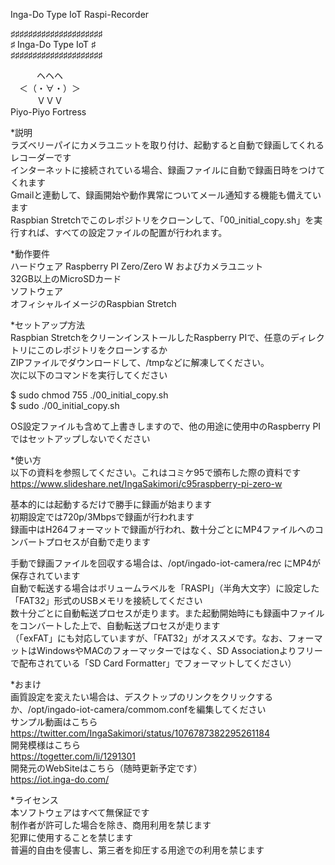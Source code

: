Inga-Do Type IoT Raspi-Recorder

♯♯♯♯♯♯♯♯♯♯♯♯♯♯♯♯♯♯♯♯♯  
♯  Inga-Do Type IoT ♯  
♯♯♯♯♯♯♯♯♯♯♯♯♯♯♯♯♯♯♯♯♯  

　　　ヘヘヘ  
　＜（・∀・）＞  
　　　ＶＶＶ  
 Piyo-Piyo Fortress  


*説明  
ラズベリーパイにカメラユニットを取り付け、起動すると自動で録画してくれるレコーダーです  
インターネットに接続されている場合、録画ファイルに自動で録画日時をつけてくれます  
Gmailと連動して、録画開始や動作異常についてメール通知する機能も備えています  
Raspbian Stretchでこのレポジトリをクローンして、「00_initial_copy.sh」を実行すれば、すべての設定ファイルの配置が行われます。  

*動作要件  
 ハードウェア
  Raspberry PI Zero/Zero W およびカメラユニット  
  32GB以上のMicroSDカード  
 ソフトウェア  
  オフィシャルイメージのRaspbian Stretch  

*セットアップ方法  
Raspbian StretchをクリーンインストールしたRaspberry PIで、任意のディレクトリにこのレポジトリをクローンするか  
ZIPファイルでダウンロードして、/tmpなどに解凍してください。  
次に以下のコマンドを実行してください  

$ sudo chmod 755 ./00_initial_copy.sh  
$ sudo ./00_initial_copy.sh  

OS設定ファイルも含めて上書きしますので、他の用途に使用中のRaspberry PIではセットアップしないでください  

*使い方  
以下の資料を参照してください。これはコミケ95で頒布した際の資料です  
https://www.slideshare.net/IngaSakimori/c95raspberry-pi-zero-w  

基本的には起動するだけで勝手に録画が始まります  
初期設定では720p/3Mbpsで録画が行われます  
録画中はH264フォーマットで録画が行われ、数十分ごとにMP4ファイルへのコンバートプロセスが自動で走ります  

手動で録画ファイルを回収する場合は、/opt/ingado-iot-camera/rec にMP4が保存されています  
自動で転送する場合はボリュームラベルを「RASPI」（半角大文字）に設定した「FAT32」形式のUSBメモリを接続してください  
数十分ごとに自動転送プロセスが走ります。また起動開始時にも録画中ファイルをコンバートした上で、自動転送プロセスが走ります  
（「exFAT」にも対応していますが、「FAT32」がオススメです。なお、フォーマットはWindowsやMACのフォーマッターではなく、SD Associationよりフリーで配布されている「SD Card Formatter」でフォーマットしてください）  

*おまけ  
画質設定を変えたい場合は、デスクトップのリンクをクリックするか、/opt/ingado-iot-camera/commom.confを編集してください  
サンプル動画はこちら  
https://twitter.com/IngaSakimori/status/1076787382295261184  
開発模様はこちら  
https://togetter.com/li/1291301  
開発元のWebSiteはこちら（随時更新予定です）  
https://iot.inga-do.com/  

*ライセンス  
本ソフトウェアはすべて無保証です  
制作者が許可した場合を除き、商用利用を禁じます  
犯罪に使用することを禁じます  
普遍的自由を侵害し、第三者を抑圧する用途での利用を禁じます  

